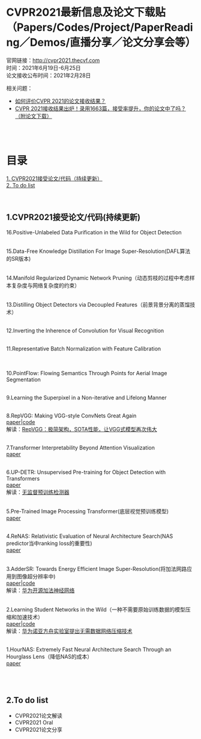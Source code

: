 # CVPR2021最新信息及论文下载贴（Papers/Codes/Project/PaperReading／Demos/直播分享／论文分享会等）

官网链接：http://cvpr2021.thecvf.com<br>
时间：2021年6月19日-6月25日<br>
论文接收公布时间：2021年2月28日<br>

相关问题：<br>

* [如何评价CVPR 2021的论文接收结果？](https://www.zhihu.com/question/446299297)<br>
* [CVPR 2021接收结果出炉！录用1663篇，接受率提升，你的论文中了吗？（附论文下载）](https://mp.weixin.qq.com/s/4UQ2W1V-eLnL02L8BDOtMg)

<br><br>

# 目录

[1. CVPR2021接受论文/代码（持续更新）](#1)<br>
[2. To do list](#2)


<br>

<a name="1"/> 

## 1.CVPR2021接受论文/代码(持续更新)


16.Positive-Unlabeled Data Purification in the Wild for Object Detection<br><br>

15.Data-Free Knowledge Distillation For Image Super-Resolution(DAFL算法的SR版本)<br><br>

14.Manifold Regularized Dynamic Network Pruning（动态剪枝的过程中考虑样本复杂度与网络复杂度的约束）<br><br>

13.Distilling Object Detectors via Decoupled Features（前景背景分离的蒸馏技术） <br><br>

12.Inverting the Inherence of Convolution for Visual Recognition<br><br>

11.Representative Batch Normalization with Feature Calibration<br><br><br>

10.PointFlow: Flowing Semantics Through Points for Aerial Image Segmentation<br><br>

9.Learning the Superpixel in a Non-iterative and Lifelong Manner<br><br>

8.RepVGG: Making VGG-style ConvNets Great Again<br>
[paper](https://arxiv.org/abs/2101.03697)|[code](https://github.com/megvii-model/RepVGG)<br>
解读：[RepVGG：极简架构，SOTA性能，让VGG式模型再次伟大](https://zhuanlan.zhihu.com/p/344324470)<br><br>

7.Transformer Interpretability Beyond Attention Visualization<br>
[paper](https://arxiv.org/pdf/2012.09838.pdf)<br><br>

6.UP-DETR: Unsupervised Pre-training for Object Detection with Transformers<br>
[paper](https://arxiv.org/pdf/2011.09094.pdf)<br>
解读：[无监督预训练检测器](https://www.zhihu.com/question/432321109/answer/1606004872)<br><br>

5.Pre-Trained Image Processing Transformer(底层视觉预训练模型)<br>
[paper](https://arxiv.org/pdf/2012.00364.pdf)<br><br>

4.ReNAS: Relativistic Evaluation of Neural Architecture Search(NAS predictor当中ranking loss的重要性)<br>
[paper](https://arxiv.org/pdf/1910.01523.pdf)<br><br>

3.AdderSR: Towards Energy Efficient Image Super-Resolution(将加法网路应用到图像超分辨率中)<br>
[paper](https://arxiv.org/pdf/2009.08891.pdf)|[code](https://github.com/huawei-noah/AdderNet)<br>
解读：[华为开源加法神经网络](https://zhuanlan.zhihu.com/p/113536045)<br><br>

2.Learning Student Networks in the Wild（一种不需要原始训练数据的模型压缩和加速技术）<br>
[paper](https://arxiv.org/pdf/1904.01186.pdf)|[code](https://github.com/huawei-noah/DAFL)<br>
解读：[华为诺亚方舟实验室提出无需数据网络压缩技术](https://www.zhihu.com/question/446299297)<br><br>

1.HourNAS: Extremely Fast Neural Architecture Search Through an Hourglass Lens（降低NAS的成本）<br>
[paper](https://arxiv.org/pdf/2005.14446.pdf)<br><br>



<br>

<a name="2"/> 

## 2.To do list

* CVPR2021论文解读
* CVPR2021 Oral
* CVPR2021论文分享
